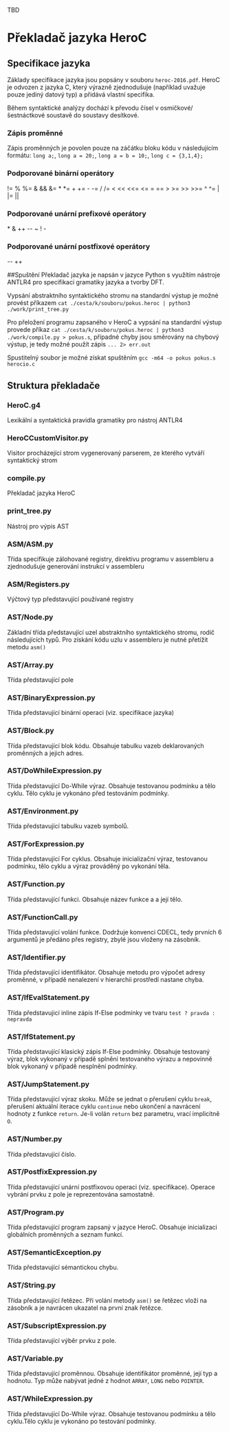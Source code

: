 TBD 
# Překladač jazyka HeroC

## Specifikace jazyka
Základy specifikace jazyka jsou popsány v souboru `heroc-2016.pdf`. HeroC je odvozen
z jazyka C, který výrazně zjednodušuje (například uvažuje pouze jediný datový typ) a
přidává vlastní specifika.

Během syntaktické analýzy dochází k převodu čísel v osmičkové/šestnáctkové soustavě do 
soustavy desítkové.

### Zápis proměnné
Zápis proměnných je povolen pouze na záčátku bloku kódu v následujícím formátu: 
`long a;`, `long a = 20;`, `long a = b = 10;`, `long c = {3,1,4};`

### Podporované binární operátory
!= % %= & && &= * *= + += - -= / /= < << <<= <= = == > >= >> >>= ^ ^= | |= ||

### Podporované unární prefixové operátory
\* & ++ -- ~ ! -

### Podporované unární postfixové operátory
-- ++

##Spuštění
Překladač jazyka je napsán v jazyce Python s využítím nástroje ANTLR4 pro specifikaci
gramatiky jazyka a tvorby DFT. 

Vypsání abstraktního syntaktického stromu na standardní výstup je možné provést příkazem
`cat ./cesta/k/souboru/pokus.heroc | python3 ./work/print_tree.py`

Pro přeložení programu zapsaného v HeroC a vypsání na standardní výstup provede příkaz
`cat ./cesta/k/souboru/pokus.heroc | python3 ./work/compile.py > pokus.s`,
případné chyby jsou směrovány na chybový výstup, je tedy možné použít zápis `... 2> err.out`

Spustitelný soubor je možné získat spuštěním
`gcc -m64 -o pokus pokus.s herocio.c`




## Struktura překladače

### HeroC.g4
Lexikální a syntaktická pravidla gramatiky pro nástroj ANTLR4

### HeroCCustomVisitor.py
Visitor procházející strom vygenerovaný parserem, ze kterého vytváří syntaktický strom 

### compile.py
Překladač jazyka HeroC

### print_tree.py
Nástroj pro výpis AST

### ASM/ASM.py
Třída specifikuje zálohované registry, direktivu programu v assembleru a zjednodušuje
generování instrukcí v assembleru

### ASM/Registers.py
Výčtový typ představující používané registry

### AST/Node.py
Základní třída představující uzel abstraktního syntaktického stromu, rodič následujících 
typů. Pro získání kódu uzlu v assembleru je nutné přetížit metodu `asm()`

### AST/Array.py
Třída představující pole

### AST/BinaryExpression.py
Třída představující binární operaci (viz. specifikace jazyka)

### AST/Block.py
Třída představující blok kódu. Obsahuje tabulku vazeb deklarovaných proměnných a jejich
adres.

### AST/DoWhileExpression.py
Třída představující Do-While výraz. Obsahuje testovanou podmínku a tělo cyklu. Tělo cyklu
je vykonáno před testováním podmínky.

### AST/Environment.py 
Třída představující tabulku vazeb symbolů.

### AST/ForExpression.py
Třída představující For cyklus. Obsahuje inicializační výraz, testovanou podmínku, tělo cyklu
a výraz prováděný po vykonání těla.

### AST/Function.py
Třída představující funkci. Obsahuje název funkce a a její tělo.

### AST/FunctionCall.py
Třída představující volání funkce. Dodržuje konvenci CDECL, tedy prvních 6 argumentů je 
předáno přes registry, zbylé jsou vloženy na zásobník.

### AST/Identifier.py
Třída představující identifikátor. Obsahuje metodu pro výpočet adresy proměnné, v případě
nenalezení v hierarchii prostředí nastane chyba.

### AST/IfEvalStatement.py
Třída představujicí inline zápis If-Else podmínky ve tvaru `test ? pravda : nepravda`

### AST/IfStatement.py
Třída představující klasický zápis If-Else podmínky. Obsahuje testovaný výraz, blok vykonaný
v případě splnění testovaného výrazu a nepovinně blok vykonaný v případě nesplnění podmínky. 

### AST/JumpStatement.py
Třída představující výraz skoku. Může se jednat o přerušení cyklu `break`,
přerušení aktuální iterace cyklu `continue` nebo ukončení a navrácení hodnoty z funkce 
`return`. Je-li volán `return` bez parametru, vrací implicitně `O`.

### AST/Number.py
Třída představující číslo.

### AST/PostfixExpression.py
Třída představující unární postfixovou operaci (viz. specifikace). Operace vybrání prvku z 
pole je reprezentována samostatně.

### AST/Program.py
Třída představující program zapsaný v jazyce HeroC. Obsahuje inicializaci globálních proměnných
a seznam funkcí.

### AST/SemanticException.py
Třída představující sémantickou chybu. 

### AST/String.py
Třída představující řetězec. Při volání metody `asm()` se řetězec vloží na zásobník
a je navrácen ukazatel na první znak řetězce.

### AST/SubscriptExpression.py
Třída představující výběr prvku z pole.

### AST/Variable.py
Třída představující proměnnou. Obsahuje identifikátor proměnné, její typ a hodnotu. Typ 
může nabývat jedné z hodnot `ARRAY`, `LONG` nebo `POINTER`.

### AST/WhileExpression.py
Třída představující Do-While výraz. Obsahuje testovanou podmínku a tělo cyklu.Tělo cyklu
je vykonáno po testování podmínky.



